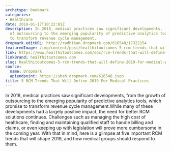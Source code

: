 ```yaml
---
archetype: bookmark
categories:
- Healthcare
date: 2019-01-17T10:22:01Z
description: In 2018, medical practices saw significant developments, from the growth
  of outsourcing to the emerging popularity of predictive analytics tools, which promise
  to transform revenue cycle management.
dropmark.editURL: http://radhikan.dropmark.com/616548/17322154
featuredImage: /img/content/post/healthitoutcomes-5-rcm-trends-that-will-define-2019-for-medical-practices.JPG
link: https://www.healthitoutcomes.com/doc/rcm-trends-that-will-define-for-medical-practices-0001
linkBrand: healthitoutcomes.com
slug: healthitoutcomes-5-rcm-trends-that-will-define-2019-for-medical-practices
source:
  name: Dropmark
  apiendpoint: https://shah.dropmark.com/616548.json
title: 5 RCM Trends That Will Define 2019 For Medical Practices
---
```

In 2018, medical practices saw significant developments, from the growth of outsourcing to the emerging popularity of predictive analytics tools, which promise to transform revenue cycle management.While many of these developments had a largely positive impact, the need for better RCM solutions continues. Challenges such as managing the high cost of healthcare, finding and maintaining qualified staff to handle billing and claims, or even keeping up with legislation will prove more cumbersome in the coming year. With that in mind, here is a glimpse at five important RCM trends that will shape 2019, and how medical groups should respond to them.

